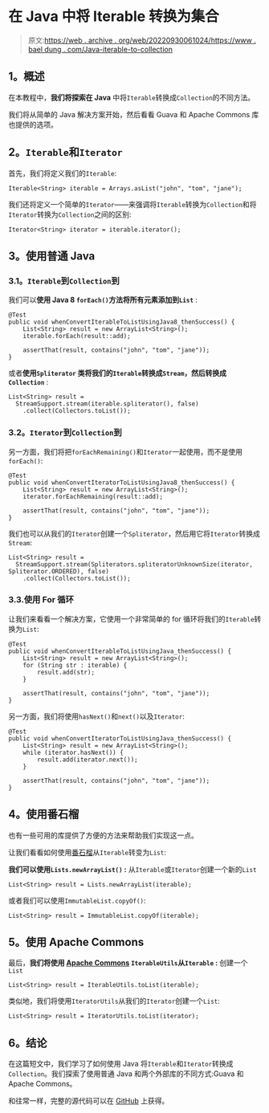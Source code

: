 # 在 Java 中将 Iterable 转换为集合

> 原文:[https://web . archive . org/web/20220930061024/https://www . bael dung . com/Java-iterable-to-collection](https://web.archive.org/web/20220930061024/https://www.baeldung.com/java-iterable-to-collection)

## **1。概述**

在本教程中，**我们将探索在 Java** 中将`Iterable`转换成`Collection`的不同方法。

我们将从简单的 Java 解决方案开始，然后看看 Guava 和 Apache Commons 库也提供的选项。

## **2。`Iterable`和`Iterator`**

首先，我们将定义我们的`Iterable`:

```
Iterable<String> iterable = Arrays.asList("john", "tom", "jane");
```

我们还将定义一个简单的`Iterator`——来强调将`Iterable`转换为`Collection`和将`Iterator`转换为`Collection`之间的区别:

```
Iterator<String> iterator = iterable.iterator();
```

## **3。使用普通 Java**

### **3.1。`Iterable`到`Collection`到**

我们可以**使用 Java 8 `forEach()`方法将所有元素添加到`List`** :

```
@Test
public void whenConvertIterableToListUsingJava8_thenSuccess() {
    List<String> result = new ArrayList<String>();
    iterable.forEach(result::add);

    assertThat(result, contains("john", "tom", "jane"));
}
```

或者**使用`Spliterator` 类将我们的`Iterable`转换成`Stream`，然后转换成`Collection`** :

```
List<String> result = 
  StreamSupport.stream(iterable.spliterator(), false)
    .collect(Collectors.toList());
```

### **3.2。`Iterator`到`Collection`到**

另一方面，我们将把`forEachRemaining()`和`Iterator`一起使用，而不是使用`forEach()`:

```
@Test
public void whenConvertIteratorToListUsingJava8_thenSuccess() {
    List<String> result = new ArrayList<String>();
    iterator.forEachRemaining(result::add);

    assertThat(result, contains("john", "tom", "jane"));
}
```

我们也可以从我们的`Iterator`创建一个`Spliterator`，然后用它将`Iterator`转换成`Stream`:

```
List<String> result = 
  StreamSupport.stream(Spliterators.spliteratorUnknownSize(iterator, Spliterator.ORDERED), false)
    .collect(Collectors.toList());
```

### 3.3.使用 For 循环

让我们来看看一个解决方案，它使用一个非常简单的 for 循环将我们的`Iterable`转换为`List`:

```
@Test
public void whenConvertIterableToListUsingJava_thenSuccess() {
    List<String> result = new ArrayList<String>();
    for (String str : iterable) {
        result.add(str);
    }

    assertThat(result, contains("john", "tom", "jane"));
}
```

另一方面，我们将使用`hasNext()`和`next()`以及`Iterator`:

```
@Test
public void whenConvertIteratorToListUsingJava_thenSuccess() {
    List<String> result = new ArrayList<String>();
    while (iterator.hasNext()) {
        result.add(iterator.next());
    }

    assertThat(result, contains("john", "tom", "jane"));
}
```

## **4。使用番石榴**

也有一些可用的库提供了方便的方法来帮助我们实现这一点。

让我们看看如何使用[番石榴](/web/20221126180429/https://www.baeldung.com/guava-collections)从`Iterable`转变为`List`:

**我们可以使用`Lists.newArrayList()` :** 从`Iterable`或`Iterator`创建一个新的`List`

```
List<String> result = Lists.newArrayList(iterable);
```

或者我们可以使用`ImmutableList.copyOf()`:

```
List<String> result = ImmutableList.copyOf(iterable);
```

## **5。使用 Apache Commons**

最后，**我们将使用 [Apache Commons](/web/20221126180429/https://www.baeldung.com/java-commons-lang-3) `IterableUtils`从`Iterable` :** 创建一个`List`

```
List<String> result = IterableUtils.toList(iterable);
```

类似地，我们将使用`IteratorUtils`从我们的`Iterator`创建一个`List`:

```
List<String> result = IteratorUtils.toList(iterator);
```

## **6。结论**

在这篇短文中，我们学习了如何使用 Java 将`Iterable`和`Iterator`转换成`Collection`。我们探索了使用普通 Java 和两个外部库的不同方式:Guava 和 Apache Commons。

和往常一样，完整的源代码可以在 [GitHub](https://web.archive.org/web/20221126180429/https://github.com/eugenp/tutorials/tree/master/core-java-modules/core-java-collections-conversions) 上获得。